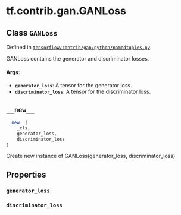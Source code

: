 <div itemscope itemtype="http://developers.google.com/ReferenceObject">
<meta itemprop="name" content="tf.contrib.gan.GANLoss" />
<meta itemprop="path" content="Stable" />
<meta itemprop="property" content="generator_loss"/>
<meta itemprop="property" content="discriminator_loss"/>
<meta itemprop="property" content="__new__"/>
</div>

# tf.contrib.gan.GANLoss

## Class `GANLoss`





Defined in [`tensorflow/contrib/gan/python/namedtuples.py`](/code/stable/tensorflow/contrib/gan/python/namedtuples.py).

GANLoss contains the generator and discriminator losses.

#### Args:

* <b>`generator_loss`</b>: A tensor for the generator loss.
* <b>`discriminator_loss`</b>: A tensor for the discriminator loss.

<h2 id="__new__"><code>__new__</code></h2>

``` python
__new__(
    _cls,
    generator_loss,
    discriminator_loss
)
```

Create new instance of GANLoss(generator_loss, discriminator_loss)



## Properties

<h3 id="generator_loss"><code>generator_loss</code></h3>



<h3 id="discriminator_loss"><code>discriminator_loss</code></h3>





